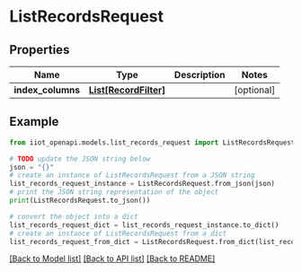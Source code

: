 # ListRecordsRequest


## Properties

Name | Type | Description | Notes
------------ | ------------- | ------------- | -------------
**index_columns** | [**List[RecordFilter]**](RecordFilter.md) |  | [optional] 

## Example

```python
from iiot_openapi.models.list_records_request import ListRecordsRequest

# TODO update the JSON string below
json = "{}"
# create an instance of ListRecordsRequest from a JSON string
list_records_request_instance = ListRecordsRequest.from_json(json)
# print the JSON string representation of the object
print(ListRecordsRequest.to_json())

# convert the object into a dict
list_records_request_dict = list_records_request_instance.to_dict()
# create an instance of ListRecordsRequest from a dict
list_records_request_from_dict = ListRecordsRequest.from_dict(list_records_request_dict)
```
[[Back to Model list]](../README.md#documentation-for-models) [[Back to API list]](../README.md#documentation-for-api-endpoints) [[Back to README]](../README.md)


